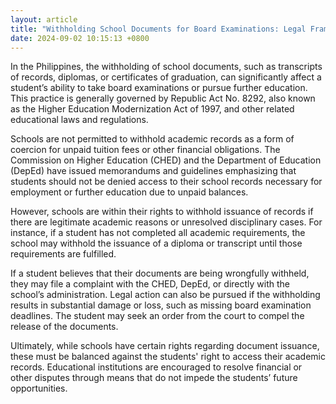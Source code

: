 ```yaml
---
layout: article
title: "Withholding School Documents for Board Examinations: Legal Framework"
date: 2024-09-02 10:15:13 +0800
---
```


<p>In the Philippines, the withholding of school documents, such as transcripts of records, diplomas, or certificates of graduation, can significantly affect a student’s ability to take board examinations or pursue further education. This practice is generally governed by Republic Act No. 8292, also known as the Higher Education Modernization Act of 1997, and other related educational laws and regulations.</p><p>Schools are not permitted to withhold academic records as a form of coercion for unpaid tuition fees or other financial obligations. The Commission on Higher Education (CHED) and the Department of Education (DepEd) have issued memorandums and guidelines emphasizing that students should not be denied access to their school records necessary for employment or further education due to unpaid balances.</p><p>However, schools are within their rights to withhold issuance of records if there are legitimate academic reasons or unresolved disciplinary cases. For instance, if a student has not completed all academic requirements, the school may withhold the issuance of a diploma or transcript until those requirements are fulfilled.</p><p>If a student believes that their documents are being wrongfully withheld, they may file a complaint with the CHED, DepEd, or directly with the school’s administration. Legal action can also be pursued if the withholding results in substantial damage or loss, such as missing board examination deadlines. The student may seek an order from the court to compel the release of the documents.</p><p>Ultimately, while schools have certain rights regarding document issuance, these must be balanced against the students' right to access their academic records. Educational institutions are encouraged to resolve financial or other disputes through means that do not impede the students’ future opportunities.</p>